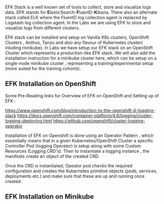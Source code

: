 EFK Stack is a well known set of tools to collect, store and visualize logs data. EFK stands for **E**lasticSearch-**F**luentD-**K**ibana. There also an alternate stack called ELK where the FluentD log collection agent is replaced by Logstash log collection agent. In the Labs we are using EFK to store and visualize logs from different clusters. 

EFK stack can be installed and setup on Vanilla K8s clusters, OpenShift Clusters , Anthos, Tanzu and also any flavour of Kubernetes cluster( inluding minikube). In Labs we have setup our EFK stack on an OpenShift Cluster which represents a production-like EFK stack. We will also add the installation instruction for a minikube cluster here, which can be setup on a single-node minikube cluster , representing a training/experimental setup (more suited for the training cohorts).

EFK Installation on OpenShift
---------------------------------

Some Pre-Reading links for Overview of EFK on OpenShift and Setting up of EFK  :

https://www.openshift.com/blog/introduction-to-the-openshift-4-logging-stack
https://docs.openshift.com/container-platform/4.6/logging/cluster-logging-deploying.html
https://github.com/openshift/cluster-logging-operator

Installation of EFK on Openshift is done using an Operator Pattern , which essentially means that in a given Kubernetes/OpenShift Cluster a specific Controller Pod (logging Operator) is setup along with some Custom Resources (Logging CRD's). Then to instantiate a logging instance , the manifests create an object of the created CRD. 

Once the CRD is instantiated, Opeator pod checks the required configuration and creates the Kubernetes primitive objects (pods, services, deployments etc.) and make sure that these are up and running once created. 






EFK Installation on Minikube
--------------------------------


